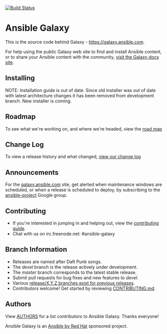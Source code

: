 [![Build Status](https://travis-ci.org/ansible/galaxy.svg?branch=devel)](https://travis-ci.org/ansible/galaxy)

# Ansible Galaxy

This is the source code behind Galaxy - https://galaxy.ansible.com.

For help using the public Galaxy web site to find and install Ansible content, or to share your Ansible content with the community, [visit the Galaxy docs site](https://galaxy.ansible.com/docs/). 

## Installing

NOTE: Installation guide is out of date. Since old installer was out of date with latest architecture changes
it has been removed from development branch. New installer is coming.

## Roadmap

To see what we're working on, and where we're headed, view the [road map](./ROADMAP.md)

## Change Log 

To view a release history and what changed, [view our change log](./CHANGELOG.rst)

## Announcements

For the [galaxy.ansible.com](https://galaxy.ansible.com) site, get alerted when maintenance windows are scheduled, or when a release is scheduled to deploy, by subscribing to the [ansible-project](https://groups.google.com/group/ansible-project) Google group.

## Contributing

 * If you're interested in jumping in and helping out, view the [contributing guide](./CONTRIBUTING.md).
 * Chat with us on irc.freenode.net: #ansible-galaxy

## Branch Information

 * Releases are named after Daft Punk songs. 
 * The *devel* branch is the release actively under development.
 * The *master* branch corresponds to the latest stable release.
 * Submit pull requests for bug fixes and new features to *devel*.
 * Various [release/X.Y.Z branches exist for previous releases](https://github.com/ansible/galaxy/tags).
 * Contributors welcome! Get started by reviewing [CONTRIBUTING.md](./CONTRIBUTING.md).

## Authors

View [AUTHORS](./AUTHORS) for a list contributors to Ansible Galaxy. Thanks everyone!

Ansible Galaxy is an [Ansible by Red Hat](https://ansible.com) sponsored project.
